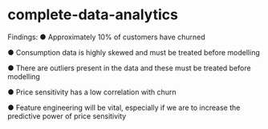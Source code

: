 # complete-data-analytics

Findings: 
● Approximately 10% of customers have churned 

● Consumption data is highly skewed and must be treated before modelling

● There are outliers present in the data and these must be treated before modelling 

● Price sensitivity has a low correlation with churn 

● Feature engineering will be vital, especially if we are to increase the predictive power of price sensitivity
